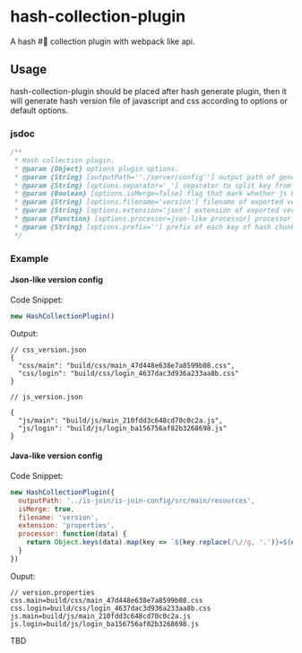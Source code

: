 # hash-collection-plugin

A hash #⃣️  collection plugin with webpack like api.

## Usage

hash-collection-plugin should be placed after hash generate plugin, then it will generate hash version file of javascript and css according to options or default options.

### jsdoc

```javascript
/**
 * Hash collection plugin.
 * @param {Object} options plugin options.
 * @param {String} [outputPath=''./server/config''] output path of generated version file.
 * @param {String} [options.separator='_'] separator to split key from hashed resource name.
 * @param {Boolean} [options.isMerge=false] flag that mark whether js hash and css hash should be merged together.
 * @param {String} [options.filename='version'] filename of exported version file with prefix css_ and js_.
 * @param {String} [options.extension='json'] extension of exported version file.
 * @param {Function} [options.processor=json-like processor] processor function used to process exported file before it is written to destination folder.
 * @param {String} [options.prefix=''] prefix of each key of hash chunk.
 */
```

### Example

#### Json-like version config

Code Snippet:

```javascript
new HashCollectionPlugin()
```

Output:

```
// css_version.json
{
  "css/main": "build/css/main_47d448e638e7a8599b08.css",
  "css/login": "build/css/login_4637dac3d936a233aa8b.css"
}

// js_version.json

{
  "js/main": "build/js/main_210fdd3c648cd70c0c2a.js",
  "js/login": "build/js/login_ba156756af82b3268698.js"
}
```

#### Java-like version config

Code Snippet:

```javascript
new HashCollectionPlugin({
  outputPath: '../is-join/is-join-config/src/main/resources',
  isMerge: true,
  filename: 'version',
  extension: 'properties',
  processor: function(data) {
    return Object.keys(data).map(key => `${key.replace(/\//g, '.')}=${data[key]}\n`).join('');
  }
})
```

Ouput:

```
// version.properties
css.main=build/css/main_47d448e638e7a8599b08.css
css.login=build/css/login_4637dac3d936a233aa8b.css
js.main=build/js/main_210fdd3c648cd70c0c2a.js
js.login=build/js/login_ba156756af82b3268698.js
```

TBD